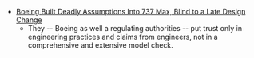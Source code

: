 * [Boeing Built Deadly Assumptions Into 737 Max, Blind to a Late Design Change](https://www.nytimes.com/2019/06/01/business/boeing-737-max-crash.html)
  * They -- Boeing as well a regulating authorities -- put trust only in engineering practices and claims from engineers, not in a comprehensive and extensive model check.
